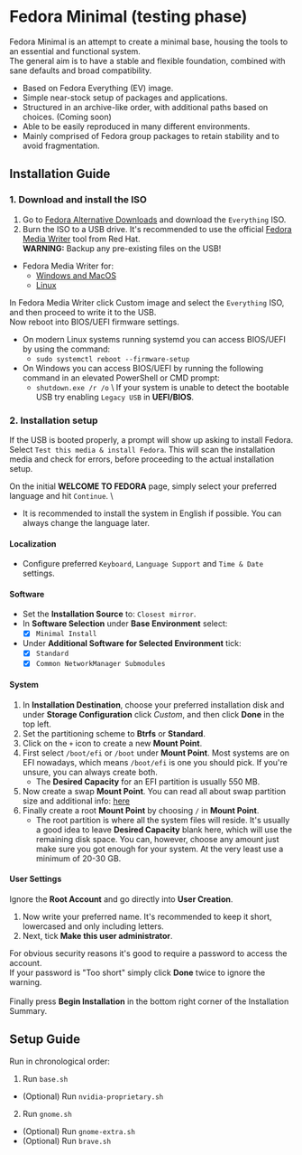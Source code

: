 # Fedora Minimal (testing phase)

Fedora Minimal is an attempt to create a minimal base, housing the tools to an essential and functional system. \
The general aim is to have a stable and flexible foundation, combined with sane defaults and broad compatibility.

* Based on Fedora Everything (EV) image.
* Simple near-stock setup of packages and applications.
* Structured in an archive-like order, with additional paths based on choices. (Coming soon)
* Able to be easily reproduced in many different environments.
* Mainly comprised of Fedora group packages to retain stability and to avoid fragmentation.

## Installation Guide
### 1. Download and install the ISO
1. Go to [Fedora Alternative Downloads](https://alt.fedoraproject.org/) and download the `Everything` ISO.
2. Burn the ISO to a USB drive. It's recommended to use the official [Fedora Media Writer](https://docs.fedoraproject.org/en-US/fedora/f35/install-guide/install/Preparing_for_Installation/#_fedora_media_writer) tool from Red Hat. \
   **WARNING:** Backup any pre-existing files on the USB!
* Fedora Media Writer for:
  * [Windows and MacOS](https://getfedora.org/en/workstation/download/)
  * [Linux](https://flathub.org/apps/details/org.fedoraproject.MediaWriter)

In Fedora Media Writer click Custom image and select the `Everything` ISO, and then proceed to write it to the USB. \
Now reboot into BIOS/UEFI firmware settings.
  * On modern Linux systems running systemd you can access BIOS/UEFI by using the command:
    * `sudo systemctl reboot --firmware-setup`
  * On Windows you can access BIOS/UEFI by running the following command in an elevated PowerShell or CMD prompt:
    * `shutdown.exe /r /o`
\ If your system is unable to detect the bootable USB try enabling `Legacy USB` in **UEFI/BIOS**.

### 2. Installation setup
If the USB is booted properly, a prompt will show up asking to install Fedora. \
Select `Test this media & install Fedora`. This will scan the installation media and check for errors, before proceeding to the actual installation setup.

On the initial **WELCOME TO FEDORA** page, simply select your preferred language and hit `Continue`. \
* It is recommended to install the system in English if possible. You can always change the language later.

#### Localization
* Configure preferred `Keyboard`, `Language Support` and `Time & Date` settings.

#### Software
* Set the **Installation Source** to: `Closest mirror`.
* In **Software Selection** under **Base Environment** select:
  - [X] `Minimal Install`
* Under **Additional Software for Selected Environment** tick:
  - [X] `Standard`
  - [X] `Common NetworkManager Submodules`

#### System
1. In **Installation Destination**, choose your preferred installation disk and under **Storage Configuration** click *Custom*, and then click **Done** in the top left.
2. Set the partitioning scheme to **Btrfs** or **Standard**.
3. Click on the `+` icon to create a new **Mount Point**.
4. First select `/boot/efi` or `/boot` under **Mount Point**. Most systems are on EFI nowadays, which means `/boot/efi` is one you should pick. If you're unsure, you can always create both.
    * The **Desired Capacity** for an EFI partition is usually 550 MB.
5. Now create a swap **Mount Point**. You can read all about swap partition size and additional info: [here](https://itsfoss.com/swap-size/) 
6. Finally create a root **Mount Point** by choosing `/` in **Mount Point**.
    * The root partition is where all the system files will reside. It's usually a good idea to leave **Desired Capacity** blank here, which will use the remaining disk space. You can, however, choose any amount just make sure you got enough for your system. At the very least use a minimum of 20-30 GB.

#### User Settings
Ignore the **Root Account** and go directly into **User Creation**.
1. Now write your preferred name. It's recommended to keep it short, lowercased and only including letters.
2. Next, tick **Make this user administrator**.

For obvious security reasons it's good to require a password to access the account. \
If your password is "Too short" simply click **Done** twice to ignore the warning. \
\
Finally press **Begin Installation** in the bottom right corner of the Installation Summary.

## Setup Guide
Run in chronological order:

1. Run `base.sh`
* (Optional) Run `nvidia-proprietary.sh`
2. Run `gnome.sh`
* (Optional) Run `gnome-extra.sh`
* (Optional) Run `brave.sh`
